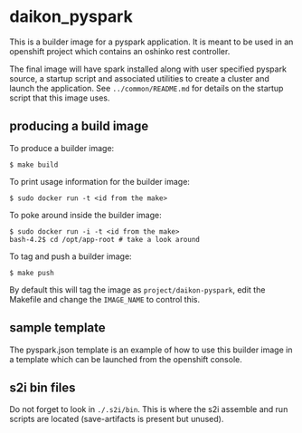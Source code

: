 # daikon_pyspark #

This is a builder image for a pyspark application. It is
meant to be used in an openshift project which contains
an oshinko rest controller.

The final image will have spark installed along with user
specified pyspark source, a startup script and associated
utilities to create a cluster and launch the application.
See `../common/README.md` for details on the startup script
that this image uses.

## producing a build image ##

To produce a builder image:

    $ make build

To print usage information for the builder image:

    $ sudo docker run -t <id from the make>

To poke around inside the builder image:

    $ sudo docker run -i -t <id from the make>
    bash-4.2$ cd /opt/app-root # take a look around

To tag and push a builder image:

    $ make push

By default this will tag the image as `project/daikon-pyspark`,
edit the Makefile and change the `IMAGE_NAME` to control this.

## sample template ##

The pyspark.json template is an example of how to use this
builder image in a template which can be launched from the
openshift console.

## s2i bin files ##

Do not forget to look in `./.s2i/bin`. This is where the
s2i assemble and run scripts are located (save-artifacts is
present but unused).

